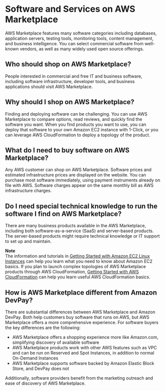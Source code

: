 # Software and Services on AWS Marketplace<a name="buyer-software-and-services"></a>

 AWS Marketplace features many software categories including databases, application servers, testing tools, monitoring tools, content management, and business intelligence\. You can select commercial software from well\-known vendors, as well as many widely used open source offerings\. 

## Who should shop on AWS Marketplace?<a name="who-should-shop-on-aws-marketplace"></a>

 People interested in commercial and free IT and business software, including software infrastructure, developer tools, and business applications should visit AWS Marketplace\. 

## Why should I shop on AWS Marketplace?<a name="why-should-i-shop-on-aws-marketplace"></a>

 Finding and deploying software can be challenging\. You can use AWS Marketplace to compare options, read reviews, and quickly find the software you want\. When you find products you want to use, you can deploy that software to your own Amazon EC2 instance with 1\-Click, or you can leverage AWS CloudFormation to deploy a topology of the product\. 

## What do I need to buy software on AWS Marketplace?<a name="what-do-i-need-to-buy-software-on-aws-marketplace"></a>

 Any AWS customer can shop on AWS Marketplace\. Software prices and estimated infrastructure prices are displayed on the website\. You can purchase most software immediately, using payment instruments already on file with AWS\. Software charges appear on the same monthly bill as AWS infrastructure charges\. 

## Do I need special technical knowledge to run the software I find on AWS Marketplace?<a name="do-i-need-special-technical-knowledge-to-run-the-software-i-find-on-aws-marketplace"></a>

 There are many business products available in the AWS Marketplace, including both software\-as\-a\-service \(SaaS\) and server\-based products\. The server\-based products might require technical knowledge or IT support to set up and maintain\. 

**Note**  
 The information and tutorials in [Getting Started with Amazon EC2 Linux Instances](https://docs.aws.amazon.com/AWSEC2/latest/UserGuide/EC2_GetStarted.html) can help you learn what you need to know about Amazon EC2 basics\. If you plan to launch complex topologies of AWS Marketplace products through AWS CloudFormation, [Getting Started with AWS CloudFormation](https://docs.aws.amazon.com/AWSCloudFormation/latest/UserGuide/GettingStarted.html) can help you learn useful AWS CloudFormation basics\. 

## How is AWS Marketplace different from Amazon DevPay?<a name="how-is-aws-marketplace-different-from-devpay"></a>

 There are substantial differences between AWS Marketplace and Amazon DevPay\. Both help customers buy software that runs on AWS, but AWS Marketplace offers a more comprehensive experience\. For software buyers the key differences are the following: 
+  AWS Marketplace offers a shopping experience more like Amazon\.com, simplifying discovery of available software 
+  AWS Marketplace products work with other AWS features such as VPC and can be run on Reserved and Spot Instances, in addition to normal On\-Demand Instances 
+  AWS Marketplace supports software backed by Amazon Elastic Block Store, and DevPay does not 

 Additionally, software providers benefit from the marketing outreach and ease of discovery of AWS Marketplace\. 